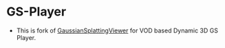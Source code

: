 # GS-Player
- This is fork of [GaussianSplattingViewer](https://github.com/limacv/GaussianSplattingViewer) for VOD based Dynamic 3D GS Player.
